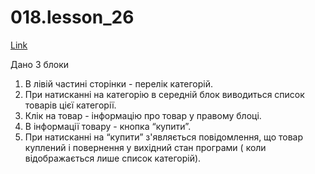 # 018.lesson_26

[Link](https://witnesstime.github.io/FrontEndPro_Kolesnikov_HWs/018.lesson_26/index.html)

Дано 3 блоки
1. В лівій частині сторінки - перелік категорій.
2. При натисканні на категорію в середній блок виводиться список товарів цієї категорії.
3. Клік на товар - інформацію про товар у правому блоці.
4. В інформації товару - кнопка “купити”.
5. При натисканні на “купити” з'являється повідомлення, що товар куплений і повернення у вихідний стан програми ( коли відображається лише список категорій).